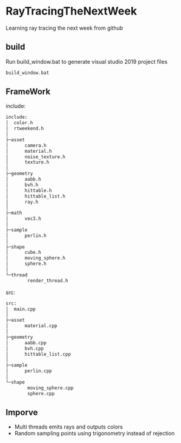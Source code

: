 # RayTracingTheNextWeek
Learning ray tracing the next week from github

## build
Run build_window.bat to generate visual studio 2019 project files
```cpp
build_window.bat
```

## FrameWork
include:
```txt
include:
│  color.h
│  rtweekend.h
│
├─asset
│      camera.h
│      material.h
│      noise_texture.h
│      texture.h
│
├─geometry
│      aabb.h
│      bvh.h
│      hittable.h
│      hittable_list.h
│      ray.h
│
├─math
│      vec3.h
│
├─sample
│      perlin.h
│
├─shape
│      cube.h
│      moving_sphere.h
│      sphere.h
│
└─thread
        render_thread.h
```
src:
```txt
src:
│  main.cpp
│
├─asset
│      material.cpp
│
├─geometry
│      aabb.cpp
│      bvh.cpp
│      hittable_list.cpp
│
├─sample
│      perlin.cpp
│
└─shape
        moving_sphere.cpp
        sphere.cpp
```

## Imporve
- Multi threads emits rays and outputs colors
- Random sampling points using trigonometry instead of rejection